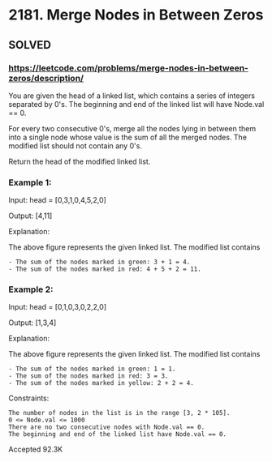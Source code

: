 # 2181. Merge Nodes in Between Zeros

## SOLVED 


### https://leetcode.com/problems/merge-nodes-in-between-zeros/description/


You are given the head of a linked list, which contains a series of integers separated by 0's. The beginning and end of the linked list will have Node.val == 0.

For every two consecutive 0's, merge all the nodes lying in between them into a single node whose value is the sum of all the merged nodes. The modified list should not contain any 0's.

Return the head of the modified linked list.



### Example 1:

Input: head = [0,3,1,0,4,5,2,0]

Output: [4,11]

Explanation:

The above figure represents the given linked list. The modified list contains
    
    - The sum of the nodes marked in green: 3 + 1 = 4.
    - The sum of the nodes marked in red: 4 + 5 + 2 = 11.

### Example 2:

Input: head = [0,1,0,3,0,2,2,0]

Output: [1,3,4]

Explanation:

The above figure represents the given linked list. The modified list contains
    
    - The sum of the nodes marked in green: 1 = 1.
    - The sum of the nodes marked in red: 3 = 3.
    - The sum of the nodes marked in yellow: 2 + 2 = 4.



Constraints:

    The number of nodes in the list is in the range [3, 2 * 105].
    0 <= Node.val <= 1000
    There are no two consecutive nodes with Node.val == 0.
    The beginning and end of the linked list have Node.val == 0.

Accepted
92.3K
